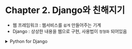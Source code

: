 # Chapter 2. Django와 친해지기

- 웹 프레임워크 : 웹서비스를 `쉽게` 만들어주는 기계
- Django : 상상한 내용을 웹으로 구현, 사용법이 `정형화` 되어있음

<details>
  <summary>Python for Django</summary>
  
  ## 1. 딕셔너리
  
  - 데이터들을 `대응` 시켜주는 자료형
  - 탐색의 기준인 `키워드` ==== `찾고자 하는 값`을 대응시킴
  - 즉, `key` ==== `value`
  - 🌟 key값은 중복되어서도, 변해서도 안된다!

  💡 딕셔너리를 쓰는 경우 : 2 x N 표를 통해 데이터를 표현하고 싶을 때
  
</detials>

